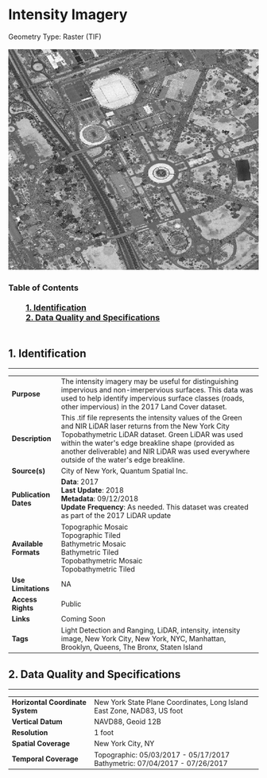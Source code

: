 # Intensity Imagery
Geometry Type: Raster (TIF)<br><br>![image](https://github.com/CityOfNewYork/nyc-geo-metadata/blob/master/Images/IntensityImagery.png)

### Table of Contents<br><br>&nbsp;&nbsp;&nbsp;&nbsp;&nbsp;&nbsp;&nbsp;&nbsp;&nbsp;[**1. Identification**](#1-identification)<br>&nbsp;&nbsp;&nbsp;&nbsp;&nbsp;&nbsp;&nbsp;&nbsp;&nbsp;[**2. Data Quality and Specifications**](#2-data-quality-and-specifications)<br><br>
## 1. Identification
---------------------------------------------
|     |     |
| --- | --- |
**Purpose** |The intensity imagery may be useful for distinguishing impervious and non-imerpervious surfaces. This data was used to help identify impervious surface  classes (roads, other impervious) in the 2017 Land Cover dataset. 
**Description** |This .tif file represents the intensity values of the Green and NIR LiDAR laser returns from the New York City Topobathymetric LiDAR dataset. Green LiDAR was used within the water's edge breakline shape (provided as another deliverable) and NIR LiDAR was used everywhere outside of the water's edge breakline.
**Source(s)** |City of New York, Quantum Spatial Inc. 
**Publication Dates** |**Data**: 2017<br>**Last Update**: 2018<br>**Metadata**: 09/12/2018<br>**Update Frequency**: As needed. This dataset was created as part of the 2017 LiDAR update
**Available Formats** |Topographic Mosaic<br>Topographic Tiled<br>Bathymetric Mosaic<br>Bathymetric Tiled<br>Topobathymetric Mosaic<br>Topobathymetric Tiled
**Use Limitations** |NA
**Access Rights** |Public
**Links** |Coming Soon
**Tags** |Light Detection and Ranging, LiDAR, intensity, intensity image, New York City, New York, NYC, Manhattan, Brooklyn, Queens, The Bronx, Staten Island
## 2. Data Quality and Specifications
---------------------------------------------
|     |     |
| --- | --- |
**Horizontal Coordinate System** |New York State Plane Coordinates, Long Island East Zone, NAD83, US foot
**Vertical Datum** | NAVD88, Geoid 12B
**Resolution** |1 foot
**Spatial Coverage** |New York City, NY
**Temporal Coverage** |Topographic: 05/03/2017 - 05/17/2017<br>Bathymetric: 07/04/2017 - 07/26/2017

